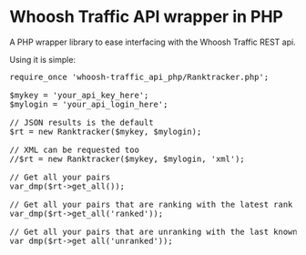 Whoosh Traffic API wrapper in PHP
=================================

A PHP wrapper library to ease interfacing with the Whoosh Traffic REST api.

Using it is simple:
<pre>
require_once 'whoosh-traffic_api_php/Ranktracker.php';

$mykey = 'your_api_key_here';
$mylogin = 'your_api_login_here';

// JSON results is the default
$rt = new Ranktracker($mykey, $mylogin);

// XML can be requested too
//$rt = new Ranktracker($mykey, $mylogin, 'xml');

// Get all your pairs
var_dmp($rt->get_all());

// Get all your pairs that are ranking with the latest rank and change
var_dmp($rt->get_all('ranked'));

// Get all your pairs that are unranking with the last known rank and change
var_dmp($rt->get_all('unranked'));
</pre>